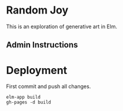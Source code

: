 # Random Joy

This is an exploration of generative art in Elm. 


## Admin Instructions
# Deployment
First commit and push all changes.
```
elm-app build
gh-pages -d build
```
